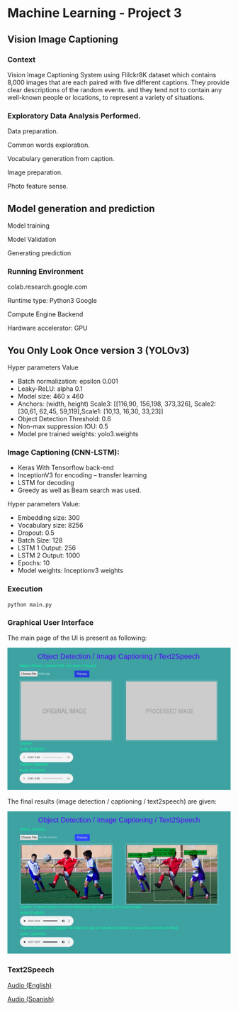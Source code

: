 # Machine Learning - Project 3

## Vision Image Captioning

### Context

Vision Image Captioning System using Flilckr8K dataset which contains 8,000 images that are each paired with five different captions. They provide clear descriptions of the random events. and they tend not to contain any well-known people or locations, to represent a variety of situations.

### Exploratory Data Analysis Performed.

Data preparation.

Common words exploration.

Vocabulary generation from caption.

Image preparation.

Photo feature sense.

## Model generation and prediction

Model training

Model Validation

Generating prediction

### Running Environment

colab.research.google.com

Runtime type: Python3 Google

Compute Engine Backend

Hardware accelerator: GPU

## You Only Look Once version 3 (YOLOv3)

Hyper parameters Value

* Batch normalization: epsilon 0.001
* Leaky-ReLU: alpha 0.1
* Model size: 460 x 460
* Anchors: (width, height) Scale3: [[116,90, 156,198, 373,326], Scale2: [30,61, 62,45, 59,119],Scale1: [10,13, 16,30, 33,23]]
* Object Detection Threshold: 0.6
* Non-max suppression IOU: 0.5
* Model pre trained weights: yolo3.weights

### Image Captioning (CNN-LSTM):

* Keras With Tensorflow back-end
* InceptionV3 for encoding – transfer learning
* LSTM for decoding
* Greedy as well as Beam search was used.

Hyper parameters Value:

* Embedding size: 300
* Vocabulary size: 8256
* Dropout: 0.5
* Batch Size: 128
* LSTM 1 Output: 256
* LSTM 2 Output: 1000
* Epochs: 10
* Model weights: Inceptionv3 weights

### Execution

```
python main.py
```

### Graphical User Interface

The main page of the UI is present as following:

![](Image_result_1.png)

The final results (image detection / captioning / text2speech) are given:

![](Image_result_2.png)

### Text2Speech

<a href="futbol.mp3">Audio (English)</a>

<a href="futbol_sp.mp3">Audio (Spanish)</a>


